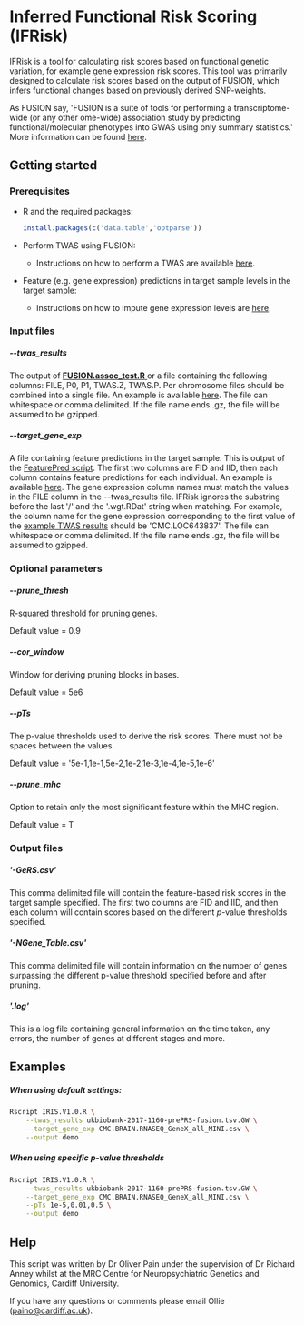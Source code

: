 # Inferred Functional Risk Scoring (IFRisk)

IFRisk is a tool for calculating risk scores based on functional genetic variation, for example gene expression risk scores. This tool was primarily designed to calculate risk scores based on the output of FUSION, which infers functional changes based on previously derived SNP-weights.

As FUSION say, 'FUSION is a suite of tools for performing a transcriptome-wide (or any other ome-wide) association study by predicting functional/molecular phenotypes into GWAS using only summary statistics.' More information can be found [here](http://gusevlab.org/projects/fusion/).



## Getting started

### Prerequisites

* R and the required packages:

  ```R
  install.packages(c('data.table','optparse'))
  ```

* Perform TWAS using FUSION:
  * Instructions on how to perform a TWAS are available [here](http://gusevlab.org/projects/fusion/).

* Feature (e.g. gene expression) predictions in target sample levels in the target sample:
  * Instructions on how to impute gene expression levels are [here](http://gitlab.psycm.cf.ac.uk/mpmop/Predicting-TWAS-features/tree/master).



### Input files

##### --twas_results

The output of [**FUSION.assoc_test.R** ](https://github.com/gusevlab/fusion_twas/blob/master/FUSION.assoc_test.R) or a file containing the following columns: FILE, P0, P1, TWAS.Z, TWAS.P.  Per chromosome files should be combined into a single file. An example is available [here](http://gitlab.psycm.cf.ac.uk/mpmop/gene-expression-risk-scoring/blob/master/ukbiobank-2017-1160-prePRS-fusion.tsv.GW). The file can whitespace or comma delimited. If the file name ends .gz, the file will be assumed to be gzipped.

##### --target_gene_exp

A file containing feature predictions in the target sample. This is output of the [FeaturePred script](http://gitlab.psycm.cf.ac.uk/mpmop/Predicting-TWAS-features/tree/master). The first two columns are FID and IID, then each column contains feature predictions for each individual. An example is available [here](http://gitlab.psycm.cf.ac.uk/mpmop/gene-expression-risk-scoring/blob/master/CMC.BRAIN.RNASEQ_GeneX_all_MINI.csv). The gene expression column names must match the values in the FILE column in the --twas_results file. IFRisk ignores the substring before the last '/' and the '.wgt.RDat' string when matching. For example, the column name for the gene expression corresponding to the first value of the [example TWAS results](http://gitlab.psycm.cf.ac.uk/mpmop/gene-expression-risk-scoring/blob/master/ukbiobank-2017-1160-prePRS-fusion.tsv.GW) should be 'CMC.LOC643837'. The file can whitespace or comma delimited. If the file name ends .gz, the file will be assumed to gzipped.



### Optional parameters

##### --prune_thresh

R-squared threshold for pruning genes. 

Default value = 0.9

##### --cor_window

Window for deriving pruning blocks in bases. 

Default value = 5e6

##### --pTs

The p-value thresholds used to derive the risk scores. There must not be spaces between the values.

Default value = '5e-1,1e-1,5e-2,1e-2,1e-3,1e-4,1e-5,1e-6'

##### --prune_mhc

Option to retain only the most significant feature within the MHC region. 

Default value = T



### Output files

##### '-GeRS.csv' 

This comma delimited file will contain the feature-based risk scores in the target sample specified. The first two columns are FID and IID, and then each column will contain scores based on the different *p*-value thresholds specified.

##### '-NGene_Table.csv'

This comma delimited file will contain information on the number of genes surpassing the different p-value threshold specified before and after pruning.  

##### '.log'

This is a log file containing general information on the time taken, any errors, the number of genes at different stages and more.



## Examples

##### When using default settings:

```sh
Rscript IRIS.V1.0.R \
	--twas_results ukbiobank-2017-1160-prePRS-fusion.tsv.GW \
	--target_gene_exp CMC.BRAIN.RNASEQ_GeneX_all_MINI.csv \
	--output demo
```

##### When using specific p-value thresholds

```sh
Rscript IRIS.V1.0.R \
	--twas_results ukbiobank-2017-1160-prePRS-fusion.tsv.GW \
	--target_gene_exp CMC.BRAIN.RNASEQ_GeneX_all_MINI.csv \
	--pTs 1e-5,0.01,0.5 \
	--output demo
```



## Help

This script was written by Dr Oliver Pain under the supervision of Dr Richard Anney whilst at the MRC Centre for Neuropsychiatric Genetics and Genomics, Cardiff University.

If you have any questions or comments please email Ollie (paino@cardiff.ac.uk).







